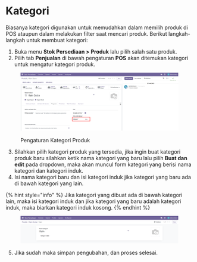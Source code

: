 # Kategori

Biasanya kategori digunakan untuk memudahkan dalam memilih produk di POS ataupun dalam melakukan filter saat mencari produk. Berikut langkah-langkah untuk membuat kategori:

1. Buka menu **Stok Persediaan > Produk** lalu pilih salah satu produk.
2. Pilih tab **Penjualan** di bawah pengaturan **POS** akan ditemukan kategori untuk mengatur kategori produk.

<figure><img src="../../../../.gitbook/assets/image (4) (1) (1).png" alt=""><figcaption><p>Pengaturan Kategori Produk</p></figcaption></figure>

3. Silahkan pilih kategori produk yang tersedia, jika ingin buat kategori produk baru silahkan ketik nama kategori yang baru lalu pilih **Buat dan edit** pada dropdown, maka akan muncul form kategori yang berisi nama kategori dan kategori induk.
4. Isi nama kategori baru dan isi kategori induk jika kategori yang baru ada di bawah kategori yang lain.

{% hint style="info" %}
Jika kategori yang dibuat ada di bawah kategori lain, maka isi kategori induk dan jika kategori yang baru adalah kategori induk, maka biarkan kategori induk kosong.
{% endhint %}

<figure><img src="../../../../.gitbook/assets/image (1) (1) (1) (1) (1) (1).png" alt=""><figcaption></figcaption></figure>

5. Jika sudah maka simpan pengubahan, dan proses selesai.
